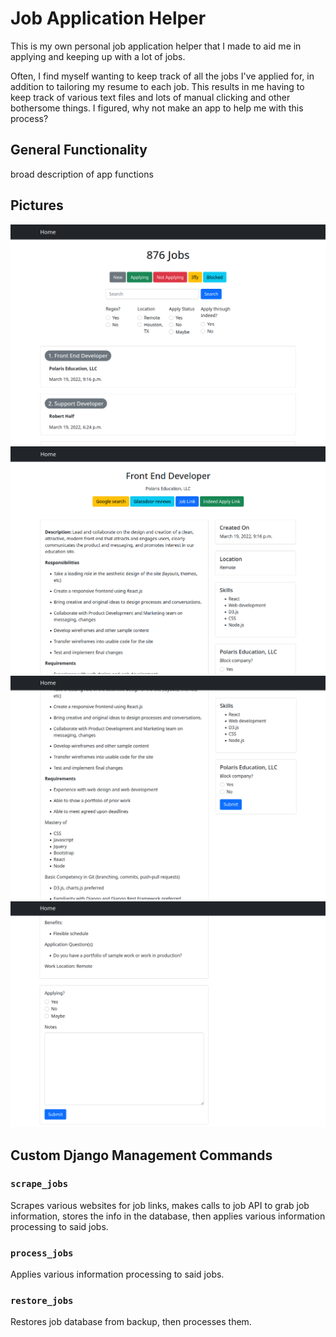 # Job Application Helper

This is my own personal job application helper that I made to aid me in applying and keeping up with a lot of jobs.

Often, I find myself wanting to keep track of all the jobs I've applied for, in addition to tailoring my resume to each job. This results in me having to keep track of various text files and lots of manual clicking and other bothersome things. I figured, why not make an app to help me with this process?

## General Functionality

broad description of app functions

## Pictures

![List view](/docs/images/main-view.png)
![Detail view - top](/docs/images/detail-top.png)
![Detail view - middle](/docs/images/detail-middle.png)
![Detail view - bottom](/docs/images/detail-bottom.png)

## Custom Django Management Commands

### `scrape_jobs`

Scrapes various websites for job links, makes calls to job API to grab job information, stores the info in the database, then applies various information processing to said jobs.

### `process_jobs`

Applies various information processing to said jobs.

### `restore_jobs`

Restores job database from backup, then processes them.
